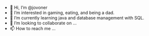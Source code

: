 - 👋 Hi, I’m @jovoner
- 👀 I’m interested in gaming, eating, and being a dad.
- 🌱 I’m currently learning java and database management with SQL.
- 💞️ I’m looking to collaborate on ...
- 📫 How to reach me ...

<!---
jovoner/jovoner is a ✨ special ✨ repository because its `README.md` (this file) appears on your GitHub profile.
You can click the Preview link to take a look at your changes.
--->
